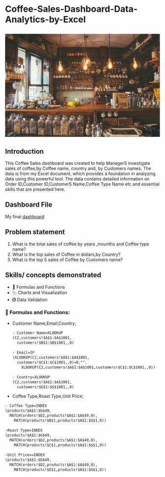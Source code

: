 # Coffee-Sales-Dashboard-Data-Analytics-by-Excel
![](coffee_store.jpg)
---

## Introduction
This Coffee Sales dashboard was created to help ManagerS investigate sales of coffee,by Coffee name, country and, by Customers names.
The data is from my Excel document, which provides a foundation in analyzing data using this powerful tool. The data contains detailed information on Order ID,Customer ID,CustomerS Name,Coffee Type Name etc and essential skills that are presented here.

## Dashboard File
My final [dashboard](https://github.com/Othmane-data/Coffee-Sales-Dashboard-by-Excel/blob/main/coffeeOrdersData.xlsx)

## Problem statement
1. What is the total sales of coffee by years ,mounths and Coffee type name?
2. What is the top sales of Coffee in dollars,by Country?
3. What is the top 5 sales of Coffee by Customers name?

## Skills/ concepts demonstrated
- 🧮 Formulas and Functions
- 📉 Charts and Visualization
- ❎ Data Validation


### 🧮 Formulas and Functions:
- Customer Name,Email,Country;
  ```
  - Customer Name=XLOOKUP
  (C2,customers!$A$1:$A$1001,
    customers!$B$1:$B$1001,,0)
  
  - Email=IF
  (XLOOKUP(C2,customers!$A$1:$A$1001,
    customers!$C$1:$C$1001,,0)=0,"",
      XLOOKUP(C2,customers!$A$1:$A$1001,customers!$C$1:$C$1001,,0))

  - Country=XLOOKUP
  (C2,customers!$A$1:$A$1001,
    customers!$G$1:$G$1001,,0)
  ```
  
- Coffee Type,Roast Type,Unit Price;
```
- Coffee Type=INDEX
(products!$A$1:$G$49,
  MATCH(orders!$D2,products!$A$1:$A$49,0),
    MATCH(products!$B$1,products!$A$1:$G$1,0))

-Roast Type=INDEX
(products!$A$1:$G$49,
  MATCH(orders!$D2,products!$A$1:$A$49,0),
    MATCH(products!$C$1,products!$A$1:$G$1,0))

-Unit Price==INDEX
(products!$A$1:$G$49,
  MATCH(orders!$D2,products!$A$1:$A$49,0),
    MATCH(products!$E$1,products!$A$1:$G$1,0))
```


